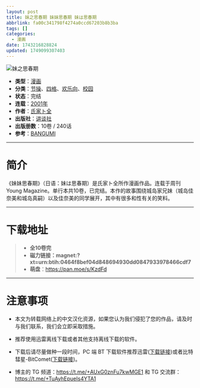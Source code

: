 ```yaml
---
layout: post
title: 妹之思春期 妹妹思春期 妹は思春期
abbrlink: fa00c341798f4274a0ccd67203b8b3ba
tags: []
categories:
  - 漫画
date: 1743216828824
updated: 1749099307403
---
```


![妹之思春期](https://ipfs.io/ipfs/QmdR17c8bN2UNJ6FuEj5w9TXbQKm446s57FWEfFpE5SgTH?filename=%E5%A6%B9%E4%B9%8B%E6%80%9D%E6%98%A5%E6%9C%9F.jpeg)

- **类型**：[漫画](/index.php/category/漫画)
- **分类**：[节操](/index.php/category/节操)、[四格](/index.php/category/四格)、[欢乐向](/index.php/category/欢乐向)、[校园](/index.php/category/校园)
- **状态**：完结
- **连载**：[2001年](/index.php/category/2001年)
- **作者**：[氏家ト全](/index.php/category/氏家ト全)
- **出版社**：[讲谈社](/index.php/category/讲谈社)
- **出版册数**：10卷 / 240话
- **参考**：[BANGUMI](https://bangumi.tv/subject/20000)

***

# 简介

《妹妹思春期》（日语：妹は思春期）是氏家ト全所作漫画作品。连载于周刊Young Magazine。单行本共10卷，已完结。本作的故事围绕城岛家兄妹（城岛佳奈美和城岛真嗣）以及佳奈美的同学展开，其中有很多和性有关的笑料。

***

# 下载地址

> - **全10卷完**
> - **磁力链接：magnet:?xt=urn:btih:0464f8bef04d848694930dd0847933978466cdf7**
> - **萌盘**：<https://pan.moe/s/KzdFd>

***

# 注意事项

- 本文为转载网络上的中文汉化资源，如果您认为我们侵犯了您的作品，请及时与我们联系，我们会立即采取措施。

- 推荐使用迅雷离线下载或者其他支持离线下载的软件。

- 下载后请尽量做种一段时间，PC 端 BT 下载软件推荐迅雷([下载链接](https://drive.aqua-aria.company/s/le27j7))或者比特彗星-BitComet([下载链接](https://pan.lanzouj.com/b073c7g4f))。

- 博主的 TG 频道：<https://t.me/+AUxG0znFu7kwMGE1> 和 TG 交流群：<https://t.me/+TuAyhEpueIs4YTA1>
